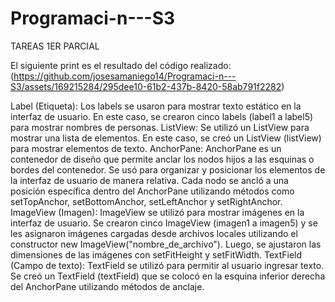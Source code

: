 # Programaci-n---S3
TAREAS 1ER PARCIAL

El siguiente print es el resultado del código realizado:
(https://github.com/josesamaniego14/Programaci-n---S3/assets/169215284/295dee10-61b2-437b-8420-58ab791f2282)


Label (Etiqueta): Los labels se usaron para mostrar texto estático en la interfaz de usuario. En este caso, se crearon cinco labels (label1 a label5) para mostrar nombres de personas.
ListView: Se utilizó un ListView para mostrar una lista de elementos. En este caso, se creó un ListView (listView) para mostrar elementos de texto.
AnchorPane: AnchorPane es un contenedor de diseño que permite anclar los nodos hijos a las esquinas o bordes del contenedor. Se usó para organizar y posicionar los elementos de la interfaz de usuario de manera relativa. Cada nodo se ancló a una posición específica dentro del AnchorPane utilizando métodos como setTopAnchor, setBottomAnchor, setLeftAnchor y setRightAnchor.
ImageView (Imagen): ImageView se utilizó para mostrar imágenes en la interfaz de usuario. Se crearon cinco ImageView (imagen1 a imagen5) y se les asignaron imágenes cargadas desde archivos locales utilizando el constructor new ImageView("nombre_de_archivo"). Luego, se ajustaron las dimensiones de las imágenes con setFitHeight y setFitWidth.
TextField (Campo de texto): TextField se utilizó para permitir al usuario ingresar texto. Se creó un TextField (textField) que se colocó en la esquina inferior derecha del AnchorPane utilizando métodos de anclaje.
